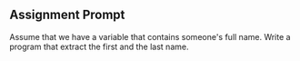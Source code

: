 ## Assignment Prompt

Assume that we have a variable that contains someone's full name. Write a program that extract the first and the last name.
